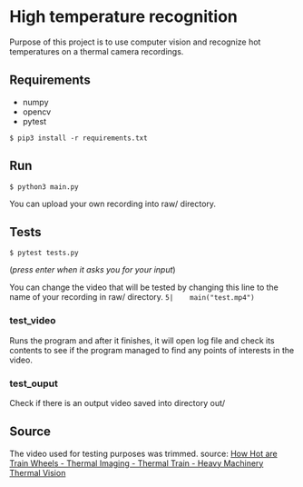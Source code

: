 # High temperature recognition

Purpose of this project is to use computer vision and recognize hot temperatures on a
thermal camera recordings.

## Requirements

- numpy
- opencv
- pytest

`$ pip3 install -r requirements.txt`

## Run

`$ python3 main.py`

You can upload your own recording into raw/ directory.

## Tests

`$ pytest tests.py`

(*press enter when it asks you for your input*)

You can change the video that will be tested by changing this line to the name of your recording in raw/ directory.
`5|    main("test.mp4")`

### test_video

Runs the program and after it finishes, it will open log file and check its contents to see if the program managed to find any points of interests in the video.

### test_ouput

Check if there is an output video saved into directory out/

## Source

The video used for testing purposes was trimmed.
source:
[How Hot are Train Wheels - Thermal Imaging - Thermal Train - Heavy Machinery Thermal Vision](https://www.youtube.com/watch?v=ukCGdAm0rxc)
